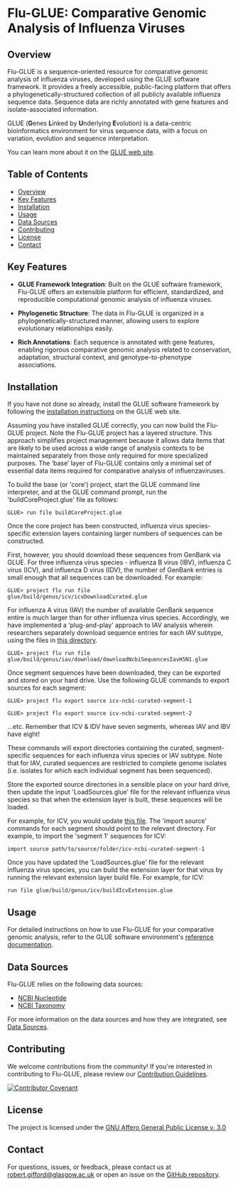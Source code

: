 # Flu-GLUE: Comparative Genomic Analysis of Influenza Viruses

## Overview

Flu-GLUE is a sequence-oriented resource for comparative genomic analysis of influenza viruses, developed using the GLUE software framework. It provides a freely accessible, public-facing platform that offers a phylogenetically-structured collection of all publicly available influenza sequence data. Sequence data are richly annotated with gene features and isolate-associated information.

GLUE (**G**enes **L**inked by **U**nderlying **E**volution) is a data-centric bioinformatics environment for virus sequence data, with a focus on variation, evolution and sequence interpretation.

You can learn more about it on the [GLUE web site](http://glue-tools.cvr.gla.ac.uk).

## Table of Contents

- [Overview](#overview)
- [Key Features](#key-features)
- [Installation](#installation)
- [Usage](#usage)
- [Data Sources](#data-sources)
- [Contributing](#contributing)
- [License](#license)
- [Contact](#contact)

## Key Features

- **GLUE Framework Integration**: Built on the GLUE software framework, Flu-GLUE offers an extensible platform for efficient, standardized, and reproducible computational genomic analysis of influenza viruses.

- **Phylogenetic Structure**: The data in Flu-GLUE is organized in a phylogenetically-structured manner, allowing users to explore evolutionary relationships easily.

- **Rich Annotations**: Each sequence is annotated with gene features, enabling rigorous comparative genomic analysis related to conservation, adaptation, structural context, and genotype-to-phenotype associations.

## Installation

If you have not done so already, install the GLUE software framework by following the [installation instructions](http://glue-tools.cvr.gla.ac.uk/#/installation) on the GLUE web site. 

Assuming you have installed GLUE correctly, you can now build the Flu-GLUE project. Note the Flu-GLUE project has a layered structure. This approach simplifies project management because it allows data items that are likely to be used across a wide range of analysis contexts to be maintained separately from those only required for more specialized purposes. The ‘base’ layer of Flu-GLUE contains only a minimal set of essential data items required for comparative analysis of influenzaviruses.

To build the base (or 'core') project, start the GLUE command line interpreter, and at the GLUE command prompt, run the 'buildCoreProject.glue' file as follows:

`GLUE> run file buildCoreProject.glue`

Once the core project has been constructed, influenza virus species-specific extension layers containing larger numbers of sequences can be constructed. 

First, however, you should download these sequences from GenBank via GLUE. For three influenza virus species - influenza B virus (IBV),  influenza C virus (ICV), and  influenza D virus (IDV), the number of GenBank entries is small enough that all sequences can be downloaded. For example:

`GLUE> project flu run file glue/build/genus/icv/icvDownloadCurated.glue`

For influenza A virus (IAV) the number of available GenBank sequence entire is much larger than for other influenza virus species. Accordingly, we have implemented a ‘plug-and-play’ approach to IAV analysis wherein researchers separately download sequence entries for each IAV subtype, using the files in [this directory](https://github.com/giffordlabcvr/Flu-GLUE/tree/main/glue/build/genus/iav/download/).

`GLUE> project flu run file glue/build/genus/iav/download/downloadNcbiSequencesIavH5N1.glue`

Once segment sequences have been downloaded, they can be exported and stored on your hard drive. Use the following GLUE commands to export sources for each segment:

`GLUE> project flu export source icv-ncbi-curated-segment-1`

`GLUE> project flu export source icv-ncbi-curated-segment-2`

...etc. Remember that ICV & IDV have seven segments, whereas IAV and IBV have eight!

These commands will export directories containing the curated, segment-specific sequences for each influenza virus species or IAV subtype. Note that for IAV, curated sequences are restricted to complete genome isolates (i.e. isolates for which each individual segment has been sequenced).

Store the exported source directories in a sensible place on your hard drive, then update the input 'LoadSources.glue' file for the relevant influenza virus species so that when the extension layer is built, these sequences will be loaded. 

For example, for ICV, you would update [this file](https://github.com/giffordlabcvr/Flu-GLUE/blob/main/glue/build/genus/icv/icvLoadSources.glue). The 'import source' commands for each segment should point to the relevant directory. For example, to import the 'segment 1' sequences for ICV:

`import source path/to/source/folder/icv-ncbi-curated-segment-1`

Once you have updated the 'LoadSources.glue' file for the relevant influenza virus species, you can build the extension layer for that virus by running the relevant extension layer build file. For example, for ICV:

`run file glue/build/genus/icv/buildIcvExtension.glue`

## Usage

For detailed instructions on how to use Flu-GLUE for your comparative genomic analysis, refer to the GLUE software environment's [reference documentation](http://glue-tools.cvr.gla.ac.uk/).

## Data Sources

Flu-GLUE relies on the following data sources:

- [NCBI Nucleotide](https://www.ncbi.nlm.nih.gov/nuccore)
- [NCBI Taxonomy](https://www.ncbi.nlm.nih.gov/taxonomy)

For more information on the data sources and how they are integrated, see [Data Sources](./md/data_sources.md).

## Contributing

We welcome contributions from the community! If you're interested in contributing to Flu-GLUE, please review our [Contribution Guidelines](./md/CONTRIBUTING.md).

[![Contributor Covenant](https://img.shields.io/badge/Contributor%20Covenant-2.1-4baaaa.svg)](./md/code_of_conduct.md) 

## License

The project is licensed under the [GNU Affero General Public License v. 3.0](https://www.gnu.org/licenses/agpl-3.0.en.html)

## Contact

For questions, issues, or feedback, please contact us at [robert.gifford@glasgow.ac.uk](mailto:robert.gifford@glasgow.ac.uk) or open an issue on the [GitHub repository](https://github.com/giffordlabcvr/Flu-GLUE/issues).


